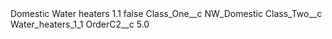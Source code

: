 <?xml version="1.0" encoding="UTF-8"?>
<CustomMetadata xmlns="http://soap.sforce.com/2006/04/metadata" xmlns:xsi="http://www.w3.org/2001/XMLSchema-instance" xmlns:xsd="http://www.w3.org/2001/XMLSchema">
    <label>Domestic Water heaters 1.1</label>
    <protected>false</protected>
    <values>
        <field>Class_One__c</field>
        <value xsi:type="xsd:string">NW_Domestic</value>
    </values>
    <values>
        <field>Class_Two__c</field>
        <value xsi:type="xsd:string">Water_heaters_1_1</value>
    </values>
    <values>
        <field>OrderC2__c</field>
        <value xsi:type="xsd:double">5.0</value>
    </values>
</CustomMetadata>
